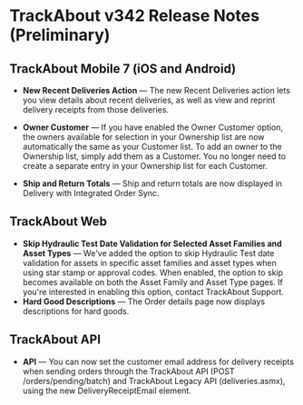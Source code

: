 # TrackAbout v342 Release Notes (Preliminary)


## TrackAbout Mobile 7 (iOS and Android)
* **New Recent Deliveries Action** — The new Recent Deliveries action lets you view details about recent deliveries, as well as view and reprint delivery receipts from those deliveries.
  
* **Owner Customer** — If you have enabled the Owner Customer option, the owners available for selection in your Ownership list are now automatically the same as your Customer list. To add an owner to the Ownership list, simply add them as a Customer. You no longer need to create a separate entry in your Ownership list for each Customer.
  
* **Ship and Return Totals** — Ship and return totals are now displayed in Delivery with Integrated Order Sync. 


## TrackAbout Web
* **Skip Hydraulic Test Date Validation for Selected Asset Families and Asset Types** — We've added the option to skip Hydraulic Test date validation for assets in specific asset families and asset types when using star stamp or approval codes. When enabled, the option to skip becomes available on both the Asset Family and Asset Type pages.
If you're interested in enabling this option, contact TrackAbout Support.
* **Hard Good Descriptions** — The Order details page now displays descriptions for hard goods.


## TrackAbout API
* **API** — You can now set the customer email address for delivery receipts when sending orders through the TrackAbout API (POST /orders/pending/batch) and TrackAbout Legacy API (deliveries.asmx), using the new DeliveryReceiptEmail element.
